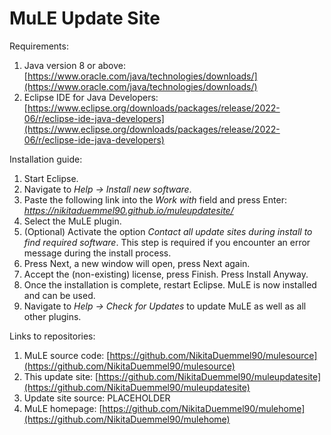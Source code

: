 # MuLE Update Site

Requirements:
  1. Java version 8 or above: [https://www.oracle.com/java/technologies/downloads/](https://www.oracle.com/java/technologies/downloads/)
  2. Eclipse IDE for Java Developers: [https://www.eclipse.org/downloads/packages/release/2022-06/r/eclipse-ide-java-developers](https://www.eclipse.org/downloads/packages/release/2022-06/r/eclipse-ide-java-developers)

Installation guide:
  1. Start Eclipse.
  2. Navigate to *Help → Install new software*.
  3. Paste the following link into the *Work with* field and press Enter: *https://nikitaduemmel90.github.io/muleupdatesite/*
  4. Select the MuLE plugin.
  5. (Optional) Activate the option *Contact all update sites during install to find required software*. 
     This step is required if you encounter an error message during the install process.
  6. Press Next, a new window will open, press Next again.
  7. Accept the (non-existing) license, press Finish. Press Install Anyway.
  8. Once the installation is complete, restart Eclipse. MuLE is now installed and can be used.
  9. Navigate to *Help → Check for Updates* to update MuLE as well as all other plugins.

Links to repositories:
  1. MuLE source code: [https://github.com/NikitaDuemmel90/mulesource](https://github.com/NikitaDuemmel90/mulesource)
  2. This update site: [https://github.com/NikitaDuemmel90/muleupdatesite](https://github.com/NikitaDuemmel90/muleupdatesite)
  3. Update site source: PLACEHOLDER
  4. MuLE homepage: [https://github.com/NikitaDuemmel90/mulehome](https://github.com/NikitaDuemmel90/mulehome)
